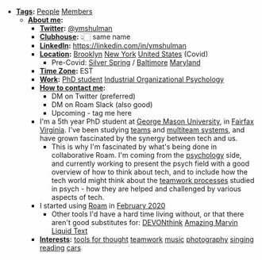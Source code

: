 - **[Tags](<Tags.md>):** [People](<People.md>) [Members](<Members.md>)
    - **[About me](<About me.md>):**
        - **[Twitter](<Twitter.md>):** [@ymshulman](https://twitter.com/ymshulman)
        - **[Clubhouse](<Clubhouse.md>):** 👆🏻 same name
        - **[LinkedIn](<LinkedIn.md>):** https://linkedin.com/in/ymshulman
        - **[Location](<Location.md>):** [Brooklyn](<Brooklyn.md>) [New York](<New York.md>) [United States](<United States.md>) (Covid)
            - Pre-Covid: [Silver Spring](<Silver Spring.md>) / [Baltimore](<Baltimore.md>) [Maryland](<Maryland.md>)
        - **[Time Zone](<Time Zone.md>):** EST
        - **[Work](<Work.md>):** [PhD student](<PhD student.md>) [Industrial Organizational Psychology](<Industrial Organizational Psychology.md>)
        - **[How to contact me](<How to contact me.md>):**
            - DM on Twitter (preferred)
            - DM on Roam Slack (also good)
            - Upcoming - tag me here
        - I'm a 5th year PhD student at [George Mason University](<George Mason University.md>), in [Fairfax](<Fairfax.md>) [Virginia](<Virginia.md>). I've been studying [teams](<teams.md>) and [multiteam systems](<multiteam systems.md>), and have grown fascinated by the synergy between tech and us. 
            - This is why I'm fascinated by what's being done in collaborative Roam. I'm coming from the [psychology](<psychology.md>) side, and currently working to present the psych field with a good overview of how to think about tech, and to include how the tech world might think about the [teamwork processes](<teamwork processes.md>) studied in psych - how they are helped and challenged by various aspects of tech. 
        - I started using [Roam](<Roam.md>) in [February 2020](<February 2020.md>)
            - Other tools I'd have a hard time living without, or that there aren't good substitutes for: [DEVONthink](<DEVONthink.md>) [Amazing Marvin](<Amazing Marvin.md>) [Liquid Text](<Liquid Text.md>)
        - **[Interests](<Interests.md>):** [tools for thought](<tools for thought.md>) [teamwork](<teamwork.md>) [music](<music.md>) [photography](<photography.md>) [singing](<singing.md>) [reading](<reading.md>) [cars](<cars.md>)
